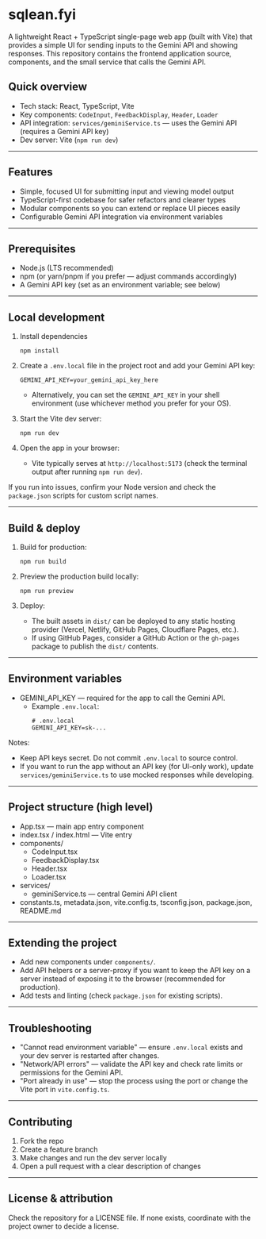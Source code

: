 # sqlean.fyi

A lightweight React + TypeScript single-page web app (built with Vite) that provides a simple UI for sending inputs to the Gemini API and showing responses. This repository contains the frontend application source, components, and the small service that calls the Gemini API.


## Quick overview

- Tech stack: React, TypeScript, Vite
- Key components: `CodeInput`, `FeedbackDisplay`, `Header`, `Loader`
- API integration: `services/geminiService.ts` — uses the Gemini API (requires a Gemini API key)
- Dev server: Vite (`npm run dev`)

---

## Features

- Simple, focused UI for submitting input and viewing model output
- TypeScript-first codebase for safer refactors and clearer types
- Modular components so you can extend or replace UI pieces easily
- Configurable Gemini API integration via environment variables

---

## Prerequisites

- Node.js (LTS recommended)
- npm (or yarn/pnpm if you prefer — adjust commands accordingly)
- A Gemini API key (set as an environment variable; see below)

---

## Local development

1. Install dependencies
   ```
   npm install
   ```

2. Create a `.env.local` file in the project root and add your Gemini API key:
   ```
   GEMINI_API_KEY=your_gemini_api_key_here
   ```

   - Alternatively, you can set the `GEMINI_API_KEY` in your shell environment (use whichever method you prefer for your OS).

3. Start the Vite dev server:
   ```
   npm run dev
   ```

4. Open the app in your browser:
   - Vite typically serves at `http://localhost:5173` (check the terminal output after running `npm run dev`).

If you run into issues, confirm your Node version and check the `package.json` scripts for custom script names.

---

## Build & deploy

1. Build for production:
   ```
   npm run build
   ```

2. Preview the production build locally:
   ```
   npm run preview
   ```

3. Deploy:
   - The built assets in `dist/` can be deployed to any static hosting provider (Vercel, Netlify, GitHub Pages, Cloudflare Pages, etc.).
   - If using GitHub Pages, consider a GitHub Action or the `gh-pages` package to publish the `dist/` contents.

---

## Environment variables

- GEMINI_API_KEY — required for the app to call the Gemini API.
  - Example `.env.local`:
    ```
    # .env.local
    GEMINI_API_KEY=sk-...
    ```

Notes:
- Keep API keys secret. Do not commit `.env.local` to source control.
- If you want to run the app without an API key (for UI-only work), update `services/geminiService.ts` to use mocked responses while developing.

---

## Project structure (high level)

- App.tsx — main app entry component
- index.tsx / index.html — Vite entry
- components/
  - CodeInput.tsx
  - FeedbackDisplay.tsx
  - Header.tsx
  - Loader.tsx
- services/
  - geminiService.ts — central Gemini API client
- constants.ts, metadata.json, vite.config.ts, tsconfig.json, package.json, README.md

---

## Extending the project

- Add new components under `components/`.
- Add API helpers or a server-proxy if you want to keep the API key on a server instead of exposing it to the browser (recommended for production).
- Add tests and linting (check `package.json` for existing scripts).

---

## Troubleshooting

- "Cannot read environment variable" — ensure `.env.local` exists and your dev server is restarted after changes.
- "Network/API errors" — validate the API key and check rate limits or permissions for the Gemini API.
- "Port already in use" — stop the process using the port or change the Vite port in `vite.config.ts`.

---

## Contributing

1. Fork the repo
2. Create a feature branch
3. Make changes and run the dev server locally
4. Open a pull request with a clear description of changes

---

## License & attribution

Check the repository for a LICENSE file. If none exists, coordinate with the project owner to decide a license.